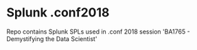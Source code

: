 # Splunk .conf2018
Repo contains Splunk SPLs used in .conf 2018 session 'BA1765 - Demystifying the Data Scientist'


